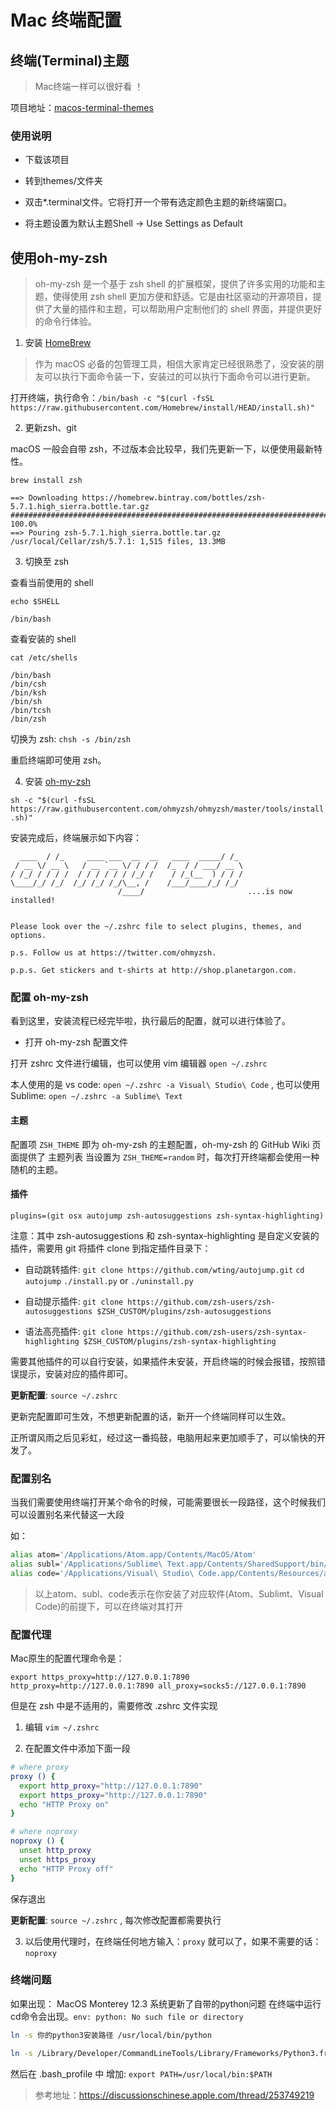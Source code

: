 # Mac 终端配置

## 终端(Terminal)主题

> Mac终端一样可以很好看	！

项目地址：[macos-terminal-themes](https://github.com/lysyi3m/macos-terminal-themes)

### 使用说明

* 下载该项目

* 转到themes/文件夹

* 双击*.terminal文件。它将打开一个带有选定颜色主题的新终端窗口。

* 将主题设置为默认主题Shell -> Use Settings as Default


## 使用oh-my-zsh

> oh-my-zsh 是一个基于 zsh shell 的扩展框架，提供了许多实用的功能和主题，使得使用 zsh shell 更加方便和舒适。它是由社区驱动的开源项目，提供了大量的插件和主题，可以帮助用户定制他们的 shell 界面，并提供更好的命令行体验。


1. 安装 [HomeBrew](https://brew.sh/) 

> 作为 macOS 必备的包管理工具，相信大家肯定已经很熟悉了，没安装的朋友可以执行下面命令装一下，安装过的可以执行下面命令可以进行更新。

打开终端，执行命令：`/bin/bash -c "$(curl -fsSL https://raw.githubusercontent.com/Homebrew/install/HEAD/install.sh)"`

2. 更新zsh、git

macOS 一般会自带 zsh，不过版本会比较早，我们先更新一下，以便使用最新特性。

```shell
brew install zsh

==> Downloading https://homebrew.bintray.com/bottles/zsh-5.7.1.high_sierra.bottle.tar.gz
######################################################################## 100.0%
==> Pouring zsh-5.7.1.high_sierra.bottle.tar.gz
/usr/local/Cellar/zsh/5.7.1: 1,515 files, 13.3MB
```

3. 切换至 zsh

查看当前使用的 shell

```shell
echo $SHELL

/bin/bash
```

查看安装的 shell

```shell
cat /etc/shells

/bin/bash
/bin/csh
/bin/ksh
/bin/sh
/bin/tcsh
/bin/zsh
```

切换为 zsh: `chsh -s /bin/zsh`

重启终端即可使用 zsh。

4. 安装 [oh-my-zsh](https://ohmyz.sh/)

`sh -c "$(curl -fsSL https://raw.githubusercontent.com/ohmyzsh/ohmyzsh/master/tools/install.sh)"`


安装完成后，终端展示如下内容：

```shell
  ____  / /_     ____ ___  __  __   ____  _____/ /_  
 / __ \/ __ \   / __ `__ \/ / / /  /_  / / ___/ __ \ 
/ /_/ / / / /  / / / / / / /_/ /    / /_(__  ) / / / 
\____/_/ /_/  /_/ /_/ /_/\__, /    /___/____/_/ /_/  
                        /____/                       ....is now installed!


Please look over the ~/.zshrc file to select plugins, themes, and options.

p.s. Follow us at https://twitter.com/ohmyzsh.

p.p.s. Get stickers and t-shirts at http://shop.planetargon.com.
```

### 配置 oh-my-zsh

看到这里，安装流程已经完毕啦，执行最后的配置，就可以进行体验了。

* 打开 oh-my-zsh 配置文件

打开 zshrc 文件进行编辑，也可以使用 vim 编辑器 `open ~/.zshrc`

本人使用的是 vs code: `open ~/.zshrc -a Visual\ Studio\ Code` , 也可以使用 Sublime: `open ~/.zshrc -a Sublime\ Text`


#### 主题

配置项 `ZSH_THEME` 即为 oh-my-zsh 的主题配置，oh-my-zsh 的 GitHub Wiki 页面提供了 主题列表
当设置为 `ZSH_THEME=random` 时，每次打开终端都会使用一种随机的主题。

#### 插件

`plugins=(git osx autojump zsh-autosuggestions zsh-syntax-highlighting)`

注意：其中 zsh-autosuggestions 和 zsh-syntax-highlighting 是自定义安装的插件，需要用 git 将插件 clone 到指定插件目录下：

* 自动跳转插件: `git clone https://github.com/wting/autojump.git` `cd autojump` `./install.py` or `./uninstall.py`

* 自动提示插件: `git clone https://github.com/zsh-users/zsh-autosuggestions $ZSH_CUSTOM/plugins/zsh-autosuggestions`

* 语法高亮插件: `git clone https://github.com/zsh-users/zsh-syntax-highlighting $ZSH_CUSTOM/plugins/zsh-syntax-highlighting`

需要其他插件的可以自行安装，如果插件未安装，开启终端的时候会报错，按照错误提示，安装对应的插件即可。

**更新配置**: `source ~/.zshrc`


更新完配置即可生效，不想更新配置的话，新开一个终端同样可以生效。

正所谓风雨之后见彩虹，经过这一番捣鼓，电脑用起来更加顺手了，可以愉快的开发了。

### 配置别名

当我们需要使用终端打开某个命令的时候，可能需要很长一段路径，这个时候我们可以设置别名来代替这一大段

如：

```zsh
alias atom='/Applications/Atom.app/Contents/MacOS/Atom'
alias subl='/Applications/Sublime\ Text.app/Contents/SharedSupport/bin//subl'
alias code='/Applications/Visual\ Studio\ Code.app/Contents/Resources/app/bin/code'

```

> 以上atom、subl、code表示在你安装了对应软件(Atom、Sublimt、Visual Code)的前提下，可以在终端对其打开

### 配置代理

Mac原生的配置代理命令是：

```shell
export https_proxy=http://127.0.0.1:7890 http_proxy=http://127.0.0.1:7890 all_proxy=socks5://127.0.0.1:7890
```

但是在 zsh 中是不适用的，需要修改 .zshrc 文件实现

1. 编辑 `vim ~/.zshrc`

2. 在配置文件中添加下面一段

```zsh
# where proxy
proxy () {
  export http_proxy="http://127.0.0.1:7890"
  export https_proxy="http://127.0.0.1:7890"
  echo "HTTP Proxy on"
}

# where noproxy
noproxy () {
  unset http_proxy
  unset https_proxy
  echo "HTTP Proxy off"
}
```
保存退出

**更新配置**: `source ~/.zshrc` , 每次修改配置都需要执行

3. 以后使用代理时，在终端任何地方输入：`proxy`  就可以了，如果不需要的话： `noproxy`


### 终端问题

如果出现：
MacOS Monterey 12.3 系统更新了自带的python问题
在终端中运行cd命令会出现。`env: python: No such file or directory`

```sh
ln -s 你的python3安装路径 /usr/local/bin/python
```

```sh
ln -s /Library/Developer/CommandLineTools/Library/Frameworks/Python3.framework/Versions/3.8/bin/python3 /usr/local/bin/python
```

然后在 .bash_profile 中 增加: `export PATH=/usr/local/bin:$PATH`

> 参考地址：https://discussionschinese.apple.com/thread/253749219
